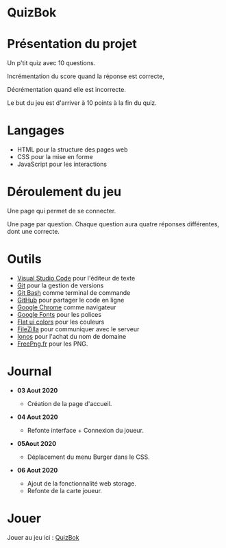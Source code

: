 # QuizBok

# Présentation du projet

Un p'tit quiz avec 10 questions.

Incrémentation du score quand la réponse est correcte,

Décrémentation quand elle est incorrecte.

Le but du jeu est d'arriver à 10 points à la fin du quiz.

# Langages

* HTML pour la structure des pages web
* CSS pour la mise en forme
* JavaScript pour les interactions

# Déroulement du jeu

Une page qui permet de se connecter.

Une page par question. Chaque question aura quatre réponses différentes, dont une correcte.

# Outils

* [Visual Studio Code](https://code.visualstudio.com/) pour l'éditeur de texte
* [Git](https://git-scm.com/) pour la gestion de versions
* [Git Bash](https://gitforwindows.org/) comme terminal de commande
* [GitHub](https://github.com/) pour partager le code en ligne
* [Google Chrome](https://www.google.fr/chrome/?brand=CHBD&gclid=CjwKCAjwpqv0BRABEiwA-TySweC2bONhPrgyuzbP4_9snC9rXGiS1lxTNuhsrfpnmj39i5z8PpHkJRoC7C0QAvD_BwE&gclsrc=aw.ds) comme navigateur
* [Google Fonts](https://fonts.google.com/) pour les polices
* [Flat ui colors](https://flatuicolors.com/) pour les couleurs
* [FileZilla](https://filezilla-project.org/) pour communiquer avec le serveur
* [Ionos](https://www.ionos.fr/) pour l'achat du nom de domaine
* [FreePng.fr](https://www.freepng.fr/) pour les PNG.

# Journal

* **03 Aout 2020**
    * Création de la page d'accueil.

* **04 Aout 2020**
    * Refonte interface + Connexion du joueur.

* **05Aout 2020**
    * Déplacement du menu Burger dans le CSS.

* **06 Aout 2020**
    * Ajout de la fonctionnalité web storage.
    * Refonte de la carte joueur.

# Jouer

Jouer au jeu ici : [QuizBok](http://yannickbiheul.fr/quiz.html)
    
